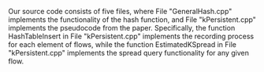 Our source code consists of five files, where File "GeneralHash.cpp" implements the functionality of the hash function, and File "kPersistent.cpp" implements the pseudocode from the paper. Specifically, the function HashTableInsert in File "kPersistent.cpp" implements the recording process for each element of flows, while the function EstimatedKSpread in File "kPersistent.cpp" implements the spread query functionality for any given flow.
